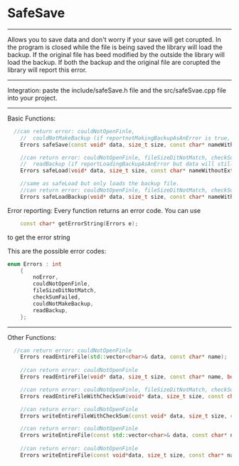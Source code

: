 # SafeSave

---

Allows you to save data and don't worry if your save will get corupted. In the program is closed while the file is being saved the library will load the backup.
If the original file has beed modified by the outside the library will load the backup. If both the backup and the original file are corupted the library will 
report this error.

---

Integration: paste the include/safeSave.h file and the src/safeSvae.cpp file into your project.

---

Basic Functions:

```cpp
  //can return error: couldNotOpenFinle, 
	//	couldNotMakeBackup (if reportnotMakingBackupAsAnError is true, but will still save the first file)
	Errors safeSave(const void* data, size_t size, const char* nameWithoutExtension, bool reportnotMakingBackupAsAnError);

	//can return error: couldNotOpenFinle, fileSizeDitNotMatch, checkSumFailed, 
	//	readBackup (if reportLoadingBackupAsAnError but data will still be loaded with the backup)
	Errors safeLoad(void* data, size_t size, const char* nameWithoutExtension, bool reportLoadingBackupAsAnError);

	//same as safeLoad but only loads the backup file.
	//can return error: couldNotOpenFinle, fileSizeDitNotMatch, checkSumFailed
	Errors safeLoadBackup(void* data, size_t size, const char* nameWithoutExtension);
```

Error reporting:
Every function returns an error code. 
You can use
```cpp
	const char* getErrorString(Errors e);
```
to get the error string 

This are the possible error codes:
```cpp
enum Errors : int
	{
		noError,
		couldNotOpenFinle,
		fileSizeDitNotMatch,
		checkSumFailed,
		couldNotMakeBackup,
		readBackup,
	};
```

---

Other Functions:

```cpp
  //can return error: couldNotOpenFinle
	Errors readEntireFile(std::vector<char>& data, const char* name);
	
	//can return error: couldNotOpenFinle
	Errors readEntireFile(void* data, size_t size, const char* name, bool shouldMatchSize, int *bytesRead = nullptr);

	//can return error: couldNotOpenFinle, fileSizeDitNotMatch, checkSumFailed
	Errors readEntireFileWithCheckSum(void* data, size_t size, const char* name);

	//can return error: couldNotOpenFinle
	Errors writeEntireFileWithCheckSum(const void* data, size_t size, const char* name);

	//can return error: couldNotOpenFinle
	Errors writeEntireFile(const std::vector<char>& data, const char* name);
	
	//can return error: couldNotOpenFinle
	Errors writeEntireFile(const void*data, size_t size, const char* name);
```
